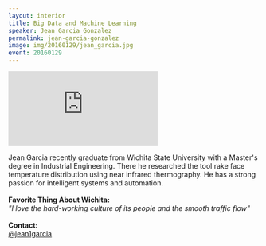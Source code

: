 ```yaml
---
layout: interior
title: Big Data and Machine Learning
speaker: Jean Garcia Gonzalez
permalink: jean-garcia-gonzalez
image: img/20160129/jean_garcia.jpg
event: 20160129
---
```


<div class='embed-container'><iframe src='https://www.youtube.com/embed/-mkGCsl0jv8' frameborder='0' allowfullscreen></iframe></div>

<section class="bg-dark" id="events">
  <div class="container text-center">
    <div class="col-lg-6 col-sm-8 col-lg-offset-3 col-sm-offset-2">
      <p>
        Jean Garcia recently graduate from Wichita State University with a Master's degree in Industrial Engineering. There he researched the tool rake face temperature distribution using near infrared thermography. He has a strong passion for intelligent systems and automation.<br><br><strong>Favorite Thing About Wichita:</strong><br><i>"I love the hard-working culture of its people and the smooth traffic flow"</i><br><br><strong>Contact:</strong><br><a href="https://twitter.com/jean1garcia" target="_blank">@jean1garcia</a><br>
      </p>
    </div>
  </div>
</section>